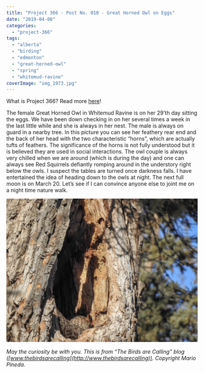 ```yaml
---
title: "Project 366 - Post No. 010 - Great Horned Owl on Eggs"
date: "2019-04-08"
categories: 
  - "project-366"
tags: 
  - "alberta"
  - "birding"
  - "edmonton"
  - "great-horned-owl"
  - "spring"
  - "whitemud-ravine"
coverImage: "img_1973.jpg"
---
```


What is Project 366? Read more [here](https://thebirdsarecalling.com/2019/03/29/project-366/)!

The female Great Horned Owl in Whitemud Ravine is on her 29’th day sitting the eggs. We have been down checking in on her several times a week in the last little while and she is always in her nest. The male is always on guard in a nearby tree. In this picture you can see her feathery rear end and the back of her head with the two characteristic “horns”, which are actually tufts of feathers. The significance of the horns is not fully understood but it is believed they are used in social interactions. The owl couple is always very chilled when we are around (which is during the day) and one can always see Red Squirrels defiantly romping around in the understory right below the owls. I suspect the tables are turned once darkness falls. I have entertained the idea of heading down to the owls at night. The next full moon is on March 20. Let’s see if I can convince anyone else to joint me on a night time nature walk.

![](images/img_1973.jpg)

_May the curiosity be with you. This is from “The Birds are Calling” blog ([www.thebirdsarecalling](http://www.thebirdsarecalling)). Copyright Mario Pineda._

